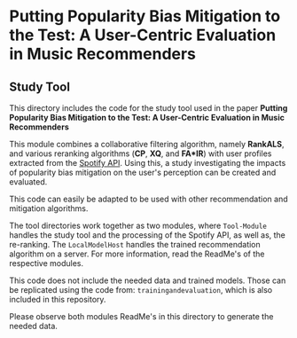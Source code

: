 # Putting Popularity Bias Mitigation to the Test: A User-Centric Evaluation in Music Recommenders

## Study Tool


This directory includes the code for the study tool used in the paper **Putting Popularity Bias Mitigation to the Test: A User-Centric Evaluation in Music Recommenders**


This module combines a collaborative filtering algorithm, namely **RankALS**, and various reranking algorithms (**CP**, **XQ**, and **FA*IR**) with user profiles extracted from the [Spotify API](https://developer.spotify.com/).
Using this, a study investigating the impacts of popularity bias mitigation on the user's perception can be created and evaluated.

This code can easily be adapted to be used with other recommendation and mitigation algorithms.

The tool directories work together as two modules, where `Tool-Module` handles the study tool and the processing of the Spotify API, as well as, the re-ranking. 
The `LocalModelHost` handles the trained recommendation algorithm on a server. For more information, read the ReadMe's of the respective modules.

This code does not include the needed data and trained models. Those can be replicated using the code from: `trainingandevaluation`, which is also included in this repository.

Please observe both modules ReadMe's in this directory to generate the needed data.
